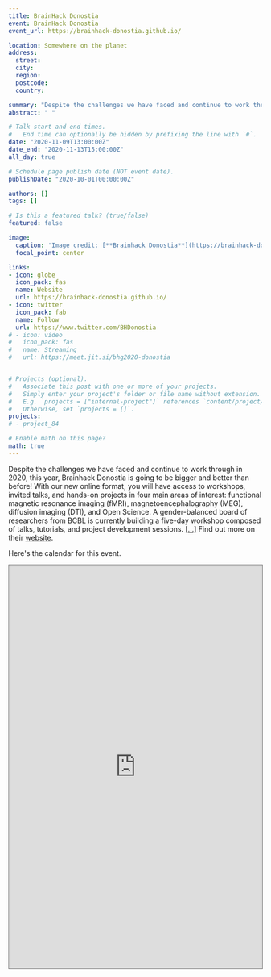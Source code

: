```yaml
---
title: BrainHack Donostia
event: BrainHack Donostia
event_url: https://brainhack-donostia.github.io/

location: Somewhere on the planet
address:
  street:
  city:
  region:
  postcode:
  country:

summary: "Despite the challenges we have faced and continue to work through in 2020, this year, Brainhack Donostia is going to be bigger and better than before!"
abstract: " "

# Talk start and end times.
#   End time can optionally be hidden by prefixing the line with `#`.
date: "2020-11-09T13:00:00Z"
date_end: "2020-11-13T15:00:00Z"
all_day: true

# Schedule page publish date (NOT event date).
publishDate: "2020-10-01T00:00:00Z"

authors: []
tags: []

# Is this a featured talk? (true/false)
featured: false

image:
  caption: 'Image credit: [**Brainhack Donostia**](https://brainhack-donostia.github.io)'
  focal_point: center

links:
- icon: globe
  icon_pack: fas
  name: Website
  url: https://brainhack-donostia.github.io/
- icon: twitter
  icon_pack: fab
  name: Follow
  url: https://www.twitter.com/BHDonostia
# - icon: video
#   icon_pack: fas
#   name: Streaming
#   url: https://meet.jit.si/bhg2020-donostia


# Projects (optional).
#   Associate this post with one or more of your projects.
#   Simply enter your project's folder or file name without extension.
#   E.g. `projects = ["internal-project"]` references `content/project/deep-learning/index.md`.
#   Otherwise, set `projects = []`.
projects:
# - project_84

# Enable math on this page?
math: true
---
```



Despite the challenges we have faced and continue to work through in 2020, this year, Brainhack Donostia is going to be bigger and better than before! With our new online format, you will have access to workshops, invited talks, and hands-on projects in four main areas of interest: functional magnetic resonance imaging (fMRI), magnetoencephalography (MEG), diffusion imaging (DTI), and Open Science. A gender-balanced board of researchers from BCBL is currently building a five-day workshop composed of talks, tutorials, and project development sessions. [[...]](https://brainhack-donostia.github.io) Find out more on their [website](https://brainhack-donostia.github.io).

Here's the calendar for this event.

<iframe src="https://calendar.google.com/calendar/embed?height=1000&amp;wkst=2&amp;bgcolor=%234a578e&amp;src=YmhnLWRvbm9zdGlhQGJjYmwuZXU&amp;color=%23039BE5&amp;title=Brainhack%20Donostia%202020&amp;mode=AGENDA&amp;showTabs=0&amp;showCalendars=0&amp;showPrint=0&amp;tab=mc&amp;mode=week&amp;dates=20201109/20201115&amp;ctz=America/New_York" style="border:solid 1px #777" scrolling="no" width="100%" height="800" frameborder="0"></iframe>

